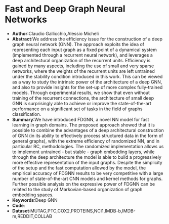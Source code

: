 # Fast and Deep Graph Neural Networks
* **Author**:Claudio Gallicchio,Alessio Micheli
* **Abstract**:We address the efficiency issue for the construction of a deep graph neural network (GNN). The approach exploits the idea of representing each input graph as a fixed point of a dynamical system (implemented through a recurrent neural network), and leverages a deep architectural organization of the recurrent units. Efficiency is gained by many aspects, including the use of small and very sparse networks, where the weights of the recurrent units are left untrained under the stability condition introduced in this work. This can be viewed as a way to study the intrinsic power of the architecture of a deep GNN, and also to provide insights for the set-up of more complex fully-trained models. Through experimental results, we show that even without training of the recurrent connections, the architecture of small deep GNN is surprisingly able to achieve or improve the state-of-the-art performance on a significant set of tasks in the field of graphs classification.
* **Summary**:We have introduced FDGNN, a novel NN model for fast learning in graph domains. The proposed approach showed that it is possible to combine the advantages of a deep architectural construction of GNN (in its ability to effectively process structured data in the form of general graphs), with the extreme efficiency of randomized NN, and in particular RC, methodologies. The randomized implementation allows us to implement untrained - but stable - graph embedding layers, while through the deep architecture the model is able to build a progressively more effective representation of the input graphs. Despite the simplicity of the setup and the fast computation allowed by the model, the empirical accuracy of FDGNN results to be very competitive with a large number of state-of-the-art CNN models and kernel methods for graphs. Further possible analysis on the expressive power of FDGNN can be related to the study of Markovian-based organization of graph embedding spaces.
* **Keywords**:Deep GNN
* **Code**:
* **Dataset**:MUTAG,PTC,COX2,PROTEINS,NCI1,IMDB-b,IMDB-m,REDDIT,COLLAB